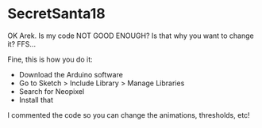 # SecretSanta18

OK Arek. Is my code NOT GOOD ENOUGH? Is that why you want to change it?
FFS...

Fine, this is how you do it:
- Download the Arduino software
- Go to Sketch > Include Library > Manage Libraries
- Search for Neopixel
- Install that

I commented the code so you can change the animations, thresholds, etc!